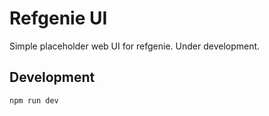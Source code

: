 # Refgenie UI

Simple placeholder web UI for refgenie. Under development.


## Development

```
npm run dev
```